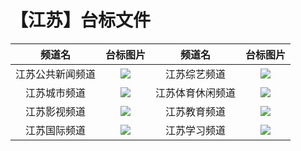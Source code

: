 # 【江苏】台标文件
|频道名|台标图片|频道名|台标图片|
|:---:|:---:|:---:|:---:|
|江苏公共新闻频道|<img src="https://raw.githubusercontent.com/wanglindl/TVLogo/main/img/Jiangsu1.png">|江苏综艺频道|<img src="https://raw.githubusercontent.com/wanglindl/TVLogo/main/img/Jiangsu3.png">|
|江苏城市频道|<img src="https://raw.githubusercontent.com/wanglindl/TVLogo/main/img/Jiangsu2.png">|江苏体育休闲频道|<img src="https://raw.githubusercontent.com/wanglindl/TVLogo/main/img/Jiangsu5.png">|
|江苏影视频道|<img src="https://raw.githubusercontent.com/wanglindl/TVLogo/main/img/Jiangsu4.png">|江苏教育频道|<img src="https://raw.githubusercontent.com/wanglindl/TVLogo/main/img/Jiangsu7.png">|
|江苏国际频道|<img src="https://raw.githubusercontent.com/wanglindl/TVLogo/main/img/Jiangsu6.png">|江苏学习频道|<img src="https://raw.githubusercontent.com/wanglindl/TVLogo/main/img/Jiangsu8.png">|
